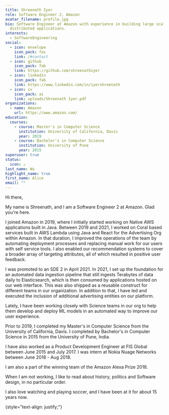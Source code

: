 ```yaml
---
title: Shreenath Iyer
role: Software Engineer 2, Amazon
avatar_filename: profile.jpg
bio: Software Engineer at Amazon with experience in building large scale,
  distributed applications.
interests:
  - SoftwareEngineering
social:
  - icon: envelope
    icon_pack: fas
    link: /#contact
  - icon: github
    icon_pack: fab
    link: https://github.com/shreenathiyer
  - icon: linkedin
    icon_pack: fab
    link: https://www.linkedin.com/in/iyershreenath
  - icon: cv
    icon_pack: ai
    link: uploads/Shreenath Iyer.pdf
organizations:
  - name: Amazon
    url: https://www.amazon.com/
education:
  courses:
    - course: Master's in Computer Science
      institution: University of California, Davis
      year: 2019
    - course: Bachelor's in Computer Science
      institution: University of Pune
      year: 2015
superuser: true
status:
  icon: ☕️
last_name: Wu
highlight_name: true
first_name: Alice
email: ""
---
```

Hi there,

My name is Shreenath, and I am a Software Engineer 2 at Amazon. Glad you're here. 

I joined Amazon in 2019, where I initially started working on Native AWS applications built in Java. Between 2019 and 2021, I worked on Coral based services built in AWS Lambda using Java and React for the Advertising Org within Amazon. In that duration, I improved the operations of the team by automating deployment processes and replacing manual work for our users with self service tools. I also enabled our recommendation systems to cover a broader array of targeting attributes, all of which resulted in positive user feedback.

I was promoted to an SDE 2 in April 2021. In 2021, I set up the foundation for an automated data ingestion pipeline that still ingests Terabytes of data daily to Elasticsearch, which is then consumed by applications hosted on our web interface. This was also shipped as a reusable construct for different teams in our organization. In addition to that, I have led and executed the inclusion of additional advertising entities on our platform.

Lately, I have been working closely with Science teams in our org to help them develop and deploy ML models in an automated way to improve our user experience.

Prior to 2019, I completed my Master's in Computer Science from the University of California, Davis. I completed by Bachelor's in Computer Science in 2015 from the University of Pune, India. 

I have also worked as a Product Development Engineer at FIS Global between June 2015 and July 2017. I was intern at Nokia Nuage Networks between June 2018 - Aug 2018. 

I am also a part of the winning team of the Amazon Alexa Prize 2018.

When I am not working, I like to read about history, politics and Software design, in no particular order. 

I also love watching and playing soccer, and I have been at it for about 15 years now. 

{style="text-align: justify;"}